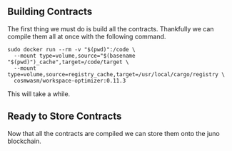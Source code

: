 

## Building Contracts
 The first thing we must do is build all the contracts. Thankfully we can compile them all at once with the following command.

```
sudo docker run --rm -v "$(pwd)":/code \
  --mount type=volume,source="$(basename "$(pwd)")_cache",target=/code/target \
  --mount type=volume,source=registry_cache,target=/usr/local/cargo/registry \
  cosmwasm/workspace-optimizer:0.11.3
```

This will take a while.

## Ready to Store Contracts

Now that all the contracts are compiled we can store them onto the juno blockchain.



